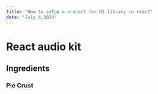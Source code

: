 ```yaml
---
title: "How to setup a project for UI library in react"
date: "July 4,2024"
---
```


# React audio kit

## Ingredients

### Pie Crust
